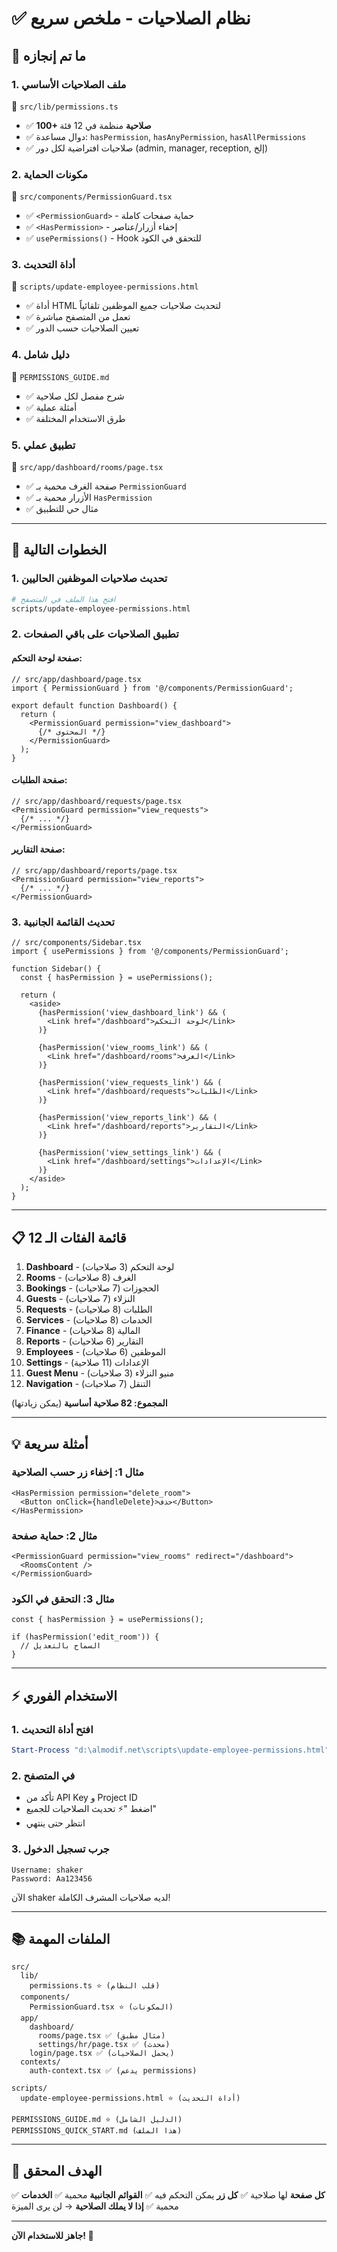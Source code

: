 # ✅ نظام الصلاحيات - ملخص سريع

## 🎯 ما تم إنجازه

### 1. ملف الصلاحيات الأساسي
📁 `src/lib/permissions.ts`
- ✅ **100+ صلاحية** منظمة في 12 فئة
- ✅ دوال مساعدة: `hasPermission`, `hasAnyPermission`, `hasAllPermissions`
- ✅ صلاحيات افتراضية لكل دور (admin, manager, reception, إلخ)

### 2. مكونات الحماية
📁 `src/components/PermissionGuard.tsx`
- ✅ `<PermissionGuard>` - حماية صفحات كاملة
- ✅ `<HasPermission>` - إخفاء أزرار/عناصر
- ✅ `usePermissions()` - Hook للتحقق في الكود

### 3. أداة التحديث
📁 `scripts/update-employee-permissions.html`
- ✅ أداة HTML لتحديث صلاحيات جميع الموظفين تلقائياً
- ✅ تعمل من المتصفح مباشرة
- ✅ تعيين الصلاحيات حسب الدور

### 4. دليل شامل
📁 `PERMISSIONS_GUIDE.md`
- ✅ شرح مفصل لكل صلاحية
- ✅ أمثلة عملية
- ✅ طرق الاستخدام المختلفة

### 5. تطبيق عملي
📁 `src/app/dashboard/rooms/page.tsx`
- ✅ صفحة الغرف محمية بـ `PermissionGuard`
- ✅ الأزرار محمية بـ `HasPermission`
- ✅ مثال حي للتطبيق

---

## 🚀 الخطوات التالية

### 1. تحديث صلاحيات الموظفين الحاليين
```bash
# افتح هذا الملف في المتصفح
scripts/update-employee-permissions.html
```

### 2. تطبيق الصلاحيات على باقي الصفحات

#### صفحة لوحة التحكم:
```tsx
// src/app/dashboard/page.tsx
import { PermissionGuard } from '@/components/PermissionGuard';

export default function Dashboard() {
  return (
    <PermissionGuard permission="view_dashboard">
      {/* المحتوى */}
    </PermissionGuard>
  );
}
```

#### صفحة الطلبات:
```tsx
// src/app/dashboard/requests/page.tsx
<PermissionGuard permission="view_requests">
  {/* ... */}
</PermissionGuard>
```

#### صفحة التقارير:
```tsx
// src/app/dashboard/reports/page.tsx
<PermissionGuard permission="view_reports">
  {/* ... */}
</PermissionGuard>
```

### 3. تحديث القائمة الجانبية

```tsx
// src/components/Sidebar.tsx
import { usePermissions } from '@/components/PermissionGuard';

function Sidebar() {
  const { hasPermission } = usePermissions();
  
  return (
    <aside>
      {hasPermission('view_dashboard_link') && (
        <Link href="/dashboard">لوحة التحكم</Link>
      )}
      
      {hasPermission('view_rooms_link') && (
        <Link href="/dashboard/rooms">الغرف</Link>
      )}
      
      {hasPermission('view_requests_link') && (
        <Link href="/dashboard/requests">الطلبات</Link>
      )}
      
      {hasPermission('view_reports_link') && (
        <Link href="/dashboard/reports">التقارير</Link>
      )}
      
      {hasPermission('view_settings_link') && (
        <Link href="/dashboard/settings">الإعدادات</Link>
      )}
    </aside>
  );
}
```

---

## 📋 قائمة الفئات الـ 12

1. **Dashboard** - لوحة التحكم (3 صلاحيات)
2. **Rooms** - الغرف (8 صلاحيات)
3. **Bookings** - الحجوزات (7 صلاحيات)
4. **Guests** - النزلاء (7 صلاحيات)
5. **Requests** - الطلبات (8 صلاحيات)
6. **Services** - الخدمات (8 صلاحيات)
7. **Finance** - المالية (8 صلاحيات)
8. **Reports** - التقارير (6 صلاحيات)
9. **Employees** - الموظفين (6 صلاحيات)
10. **Settings** - الإعدادات (11 صلاحية)
11. **Guest Menu** - منيو النزلاء (3 صلاحيات)
12. **Navigation** - التنقل (7 صلاحيات)

**المجموع: 82 صلاحية أساسية** (يمكن زيادتها)

---

## 💡 أمثلة سريعة

### مثال 1: إخفاء زر حسب الصلاحية
```tsx
<HasPermission permission="delete_room">
  <Button onClick={handleDelete}>حذف</Button>
</HasPermission>
```

### مثال 2: حماية صفحة
```tsx
<PermissionGuard permission="view_rooms" redirect="/dashboard">
  <RoomsContent />
</PermissionGuard>
```

### مثال 3: التحقق في الكود
```tsx
const { hasPermission } = usePermissions();

if (hasPermission('edit_room')) {
  // السماح بالتعديل
}
```

---

## ⚡ الاستخدام الفوري

### 1. افتح أداة التحديث
```powershell
Start-Process "d:\almodif.net\scripts\update-employee-permissions.html"
```

### 2. في المتصفح
- تأكد من API Key و Project ID
- اضغط "⚡ تحديث الصلاحيات للجميع"
- انتظر حتى ينتهي

### 3. جرب تسجيل الدخول
```
Username: shaker
Password: Aa123456
```
الآن shaker لديه صلاحيات المشرف الكاملة!

---

## 📚 الملفات المهمة

```
src/
  lib/
    permissions.ts ⭐ (قلب النظام)
  components/
    PermissionGuard.tsx ⭐ (المكونات)
  app/
    dashboard/
      rooms/page.tsx ✅ (مثال مطبق)
      settings/hr/page.tsx ✅ (محدث)
    login/page.tsx ✅ (يحمل الصلاحيات)
  contexts/
    auth-context.tsx ✅ (يدعم permissions)

scripts/
  update-employee-permissions.html ⭐ (أداة التحديث)

PERMISSIONS_GUIDE.md ⭐ (الدليل الشامل)
PERMISSIONS_QUICK_START.md (هذا الملف)
```

---

## 🎯 الهدف المحقق

✅ **كل صفحة** لها صلاحية
✅ **كل زر** يمكن التحكم فيه
✅ **القوائم الجانبية** محمية
✅ **الخدمات** محمية
✅ **إذا لا يملك الصلاحية** → لن يرى الميزة

---

**جاهز للاستخدام الآن! 🚀**
